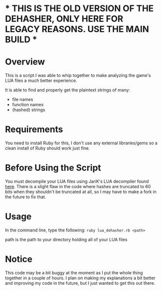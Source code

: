 # * THIS IS THE OLD VERSION OF THE DEHASHER, ONLY HERE FOR LEGACY REASONS. USE THE MAIN BUILD *
# Overview
This is a script I was able to whip together to make analyzing the game's LUA files a much better experience.

It is able to find and properly get the plaintext strings of many:
 - file names
 - function names
 - (hashed) strings

# Requirements
You need to install Ruby for this, I don't use any external libraries/gems so a clean install of Ruby should work just fine.

# Before Using the Script
You must decompile your LUA files using JariK's LUA decompiler found [here](https://github.com/JariKCoding/CoDLuaDecompiler). There is a slight flaw in the code where hashes are truncated to 60 bits when they shouldn't be truncated at all, so I may have to make a fork in the future to fix that.

# Usage
In the command line, type the following:
`ruby lua_dehasher.rb <path>`

path is the path to your directory holding all of your LUA files

# Notice
This code may be a bit buggy at the moment as I put the whole thing together in a couple of hours. I plan on making my explanations a bit better and improving my code in the future, but I just wanted to get this out there.
